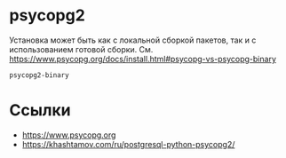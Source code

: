 
# psycopg2

Установка может быть как с локальной сборкой пакетов, так и с использованием готовой сборки.
См. https://www.psycopg.org/docs/install.html#psycopg-vs-psycopg-binary

```text
psycopg2-binary
```

# Ссылки

- https://www.psycopg.org
- https://khashtamov.com/ru/postgresql-python-psycopg2/
